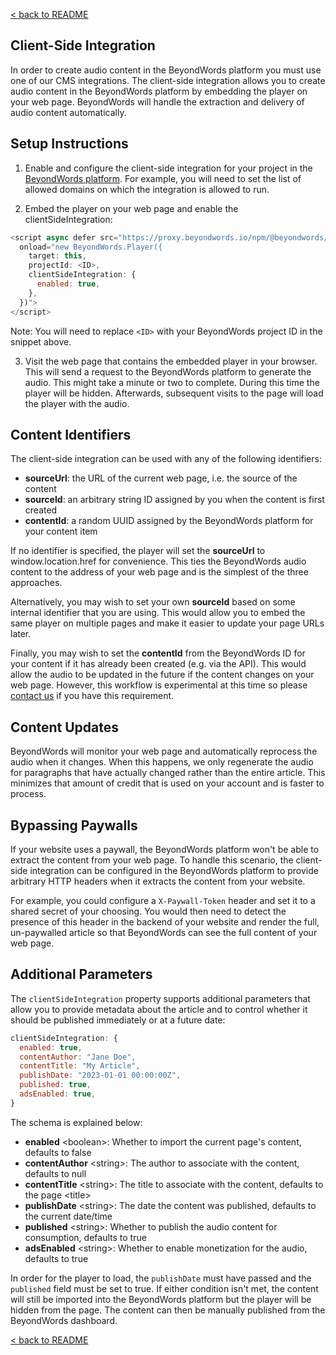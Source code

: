[< back to README](https://github.com/BeyondWords-io/player#readme)

## Client-Side Integration

In order to create audio content in the BeyondWords platform you must use one of
our CMS integrations. The client-side integration allows you to create audio
content in the BeyondWords platform by embedding the player on your web page.
BeyondWords will handle the extraction and delivery of audio content
automatically.

## Setup Instructions

1) Enable and configure the client-side integration for your project in the
[BeyondWords platform](https://dash.beyondwords.io). For example, you will need
to set the list of allowed domains on which the integration is allowed to run.

2) Embed the player on your web page and enable the clientSideIntegration:

```javascript
<script async defer src="https://proxy.beyondwords.io/npm/@beyondwords/player@latest/dist/umd.js"
  onload="new BeyondWords.Player({
    target: this,
    projectId: <ID>,
    clientSideIntegration: {
      enabled: true,
    },
  })">
</script>
```

Note: You will need to replace `<ID>` with your BeyondWords project ID in the snippet above.

3) Visit the web page that contains the embedded player in your browser. This
will send a request to the BeyondWords platform to generate the audio. This
might take a minute or two to complete. During this time the player will be
hidden. Afterwards, subsequent visits to the page will load the player with the
audio.

## Content Identifiers

The client-side integration can be used with any of the following identifiers:

- **sourceUrl**: the URL of the current web page, i.e. the source of the content
- **sourceId**: an arbitrary string ID assigned by you when the content is first created
- **contentId**: a random UUID assigned by the BeyondWords platform for your content item

If no identifier is specified, the player will set the **sourceUrl** to
window.location.href for convenience. This ties the BeyondWords audio content to
the address of your web page and is the simplest of the three approaches.

Alternatively, you may wish to set your own **sourceId** based on some internal
identifier that you are using. This would allow you to embed the same player on
multiple pages and make it easier to update your page URLs later.

Finally, you may wish to set the **contentId** from the BeyondWords ID for your
content if it has already been created (e.g. via the API). This would allow the
audio to be updated in the future if the content changes on your web page.
However, this workflow is experimental at this time so please
[contact us](mailto:support@beyondwords.io) if you have this requirement.

## Content Updates

BeyondWords will monitor your web page and automatically reprocess the audio
when it changes. When this happens, we only regenerate the audio for paragraphs
that have actually changed rather than the entire article. This minimizes that
amount of credit that is used on your account and is faster to process.

## Bypassing Paywalls

If your website uses a paywall, the BeyondWords platform won't be able to
extract the content from your web page. To handle this scenario, the client-side
integration can be configured in the BeyondWords platform to provide arbitrary
HTTP headers when it extracts the content from your website.

For example, you could configure a `X-Paywall-Token` header and set it to a
shared secret of your choosing. You would then need to detect the presence of
this header in the backend of your website and render the full, un-paywalled
article so that BeyondWords can see the full content of your web page.

## Additional Parameters

The `clientSideIntegration` property supports additional parameters that allow
you to provide metadata about the article and to control whether it should be
published immediately or at a future date:

```javascript
clientSideIntegration: {
  enabled: true,
  contentAuthor: "Jane Doe",
  contentTitle: "My Article",
  publishDate: "2023-01-01 00:00:00Z",
  published: true,
  adsEnabled: true,
}
```

The schema is explained below:

- **enabled** &lt;boolean&gt;: Whether to import the current page's content, defaults to false
- **contentAuthor** &lt;string&gt;: The author to associate with the content, defaults to null
- **contentTitle** &lt;string&gt;: The title to associate with the content, defaults to the page &lt;title&gt;
- **publishDate** &lt;string&gt;: The date the content was published, defaults to the current date/time
- **published** &lt;string&gt;: Whether to publish the audio content for consumption, defaults to true
- **adsEnabled** &lt;string&gt;: Whether to enable monetization for the audio, defaults to true

In order for the player to load, the `publishDate` must have passed and the
`published` field must be set to true. If either condition isn't met, the
content will still be imported into the BeyondWords platform but the player will
be hidden from the page. The content can then be manually published from the
BeyondWords dashboard.

[< back to README](https://github.com/BeyondWords-io/player#readme)
